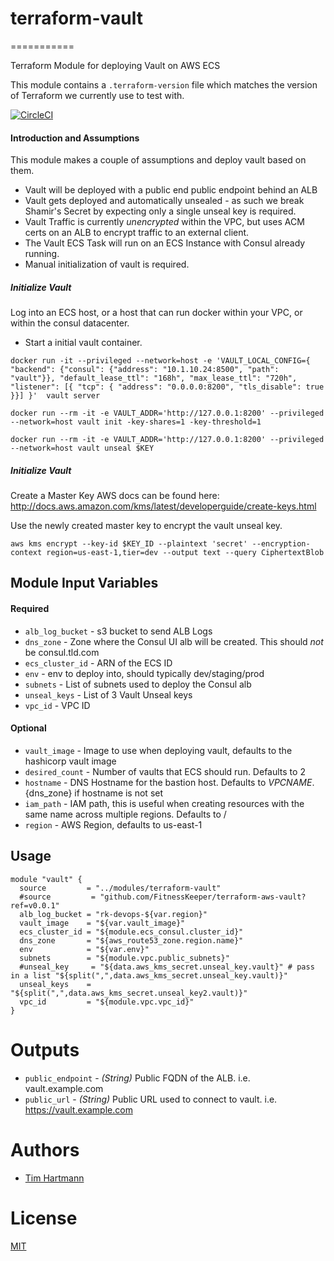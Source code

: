 # terraform-vault

===========

Terraform Module for deploying Vault on AWS ECS

This module contains a `.terraform-version` file which matches the version of Terraform we currently use to test with.

[![CircleCI](https://circleci.com/gh/FitnessKeeper/terraform-aws-vault.svg?style=svg)](https://circleci.com/gh/FitnessKeeper/terraform-aws-vault)


#### Introduction and Assumptions

This module makes a couple of assumptions and deploy vault based on them.

* Vault will be deployed with a public end public endpoint behind an ALB
* Vault gets deployed and automatically unsealed - as such we break Shamir's Secret by expecting only a single unseal key is required.  
* Vault Traffic is currently *unencrypted* within the VPC, but uses ACM certs on an ALB to encrypt traffic to an external client.
* The Vault ECS Task will run on an ECS Instance with Consul already running.
* Manual initialization of vault is required.  


##### Initialize Vault

Log into an ECS host, or a host that can run docker within your VPC, or within the consul datacenter.

* Start a initial vault container.

`docker run -it --privileged --network=host -e 'VAULT_LOCAL_CONFIG={ "backend": {"consul": {"address": "10.1.10.24:8500", "path": "vault"}}, "default_lease_ttl": "168h", "max_lease_ttl": "720h", "listener": [{ "tcp": { "address": "0.0.0.0:8200", "tls_disable": true }}] }'  vault server`


`docker run --rm -it -e VAULT_ADDR='http://127.0.0.1:8200' --privileged --network=host vault init -key-shares=1 -key-threshold=1`


`docker run --rm -it -e VAULT_ADDR='http://127.0.0.1:8200' --privileged --network=host vault unseal $KEY`

##### Initialize Vault


Create a Master Key AWS docs can be found here: http://docs.aws.amazon.com/kms/latest/developerguide/create-keys.html

Use the newly created master key to encrypt the vault unseal key.

`aws kms encrypt --key-id $KEY_ID --plaintext 'secret' --encryption-context region=us-east-1,tier=dev --output text --query CiphertextBlob`


Module Input Variables
----------------------
#### Required
- `alb_log_bucket` - s3 bucket to send ALB Logs
- `dns_zone` - Zone where the Consul UI alb will be created. This should *not* be consul.tld.com
- `ecs_cluster_id` - ARN of the ECS ID
- `env` - env to deploy into, should typically dev/staging/prod
- `subnets` - List of subnets used to deploy the Consul alb
- `unseal_keys` - List of 3 Vault Unseal keys
- `vpc_id`  - VPC ID

#### Optional

- `vault_image` - Image to use when deploying vault, defaults to the hashicorp vault image
- `desired_count` - Number of vaults that ECS should run. Defaults to 2
- `hostname` - DNS Hostname for the bastion host. Defaults to ${VPC NAME}.${dns_zone} if hostname is not set
- `iam_path` - IAM path, this is useful when creating resources with the same name across multiple regions. Defaults to /
- `region` - AWS Region, defaults to us-east-1

Usage
-----

```hcl
module "vault" {
  source         = "../modules/terraform-vault"
  #source         = "github.com/FitnessKeeper/terraform-aws-vault?ref=v0.0.1"
  alb_log_bucket = "rk-devops-${var.region}"
  vault_image    = "${var.vault_image}"
  ecs_cluster_id = "${module.ecs_consul.cluster_id}"
  dns_zone       = "${aws_route53_zone.region.name}"
  env            = "${var.env}"
  subnets        = "${module.vpc.public_subnets}"
  #unseal_key     = "${data.aws_kms_secret.unseal_key.vault}" # pass in a list "${split(",",data.aws_kms_secret.unseal_key.vault)}"
  unseal_keys    = "${split(",",data.aws_kms_secret.unseal_key2.vault)}"
  vpc_id         = "${module.vpc.vpc_id}"
}

```

Outputs
=======

- `public_endpoint` - _(String)_ Public FQDN of the ALB. i.e. vault.example.com
- `public_url` - _(String)_ Public URL used to connect to vault. i.e. https://vault.example.com

Authors
=======

* [Tim Hartmann](https://github.com/tfhartmann)

License
=======

[MIT](LICENSE)
